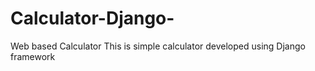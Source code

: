 # Calculator-Django-
Web based Calculator 
This is simple calculator developed using Django framework 
